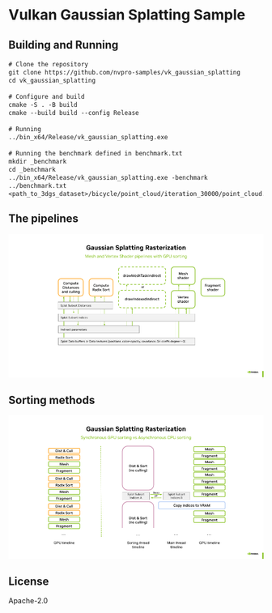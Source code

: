 # Vulkan Gaussian Splatting  Sample

## Building and Running

```
# Clone the repository
git clone https://github.com/nvpro-samples/vk_gaussian_splatting
cd vk_gaussian_splatting

# Configure and build
cmake -S . -B build
cmake --build build --config Release

# Running
../bin_x64/Release/vk_gaussian_splatting.exe

# Running the benchmark defined in benchmark.txt 
mkdir _benchmark
cd _benchmark
../bin_x64/Release/vk_gaussian_splatting.exe -benchmark ../benchmark.txt <path_to_3dgs_dataset>/bicycle/point_cloud/iteration_30000/point_cloud.ply

```

## The pipelines

![image showing gaussian splatting rasterization pipelines](doc/pipelines.png)

## Sorting methods

![image showing gaussian splatting sorting methods](doc/sorting.png)


## License
Apache-2.0

